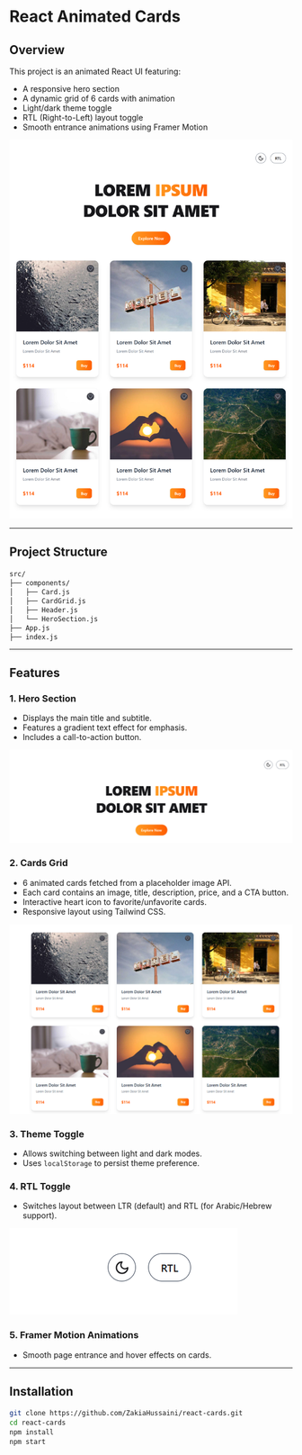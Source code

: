 # React Animated Cards 

## Overview

This project is an animated React UI featuring:

* A responsive hero section
* A dynamic grid of 6 cards with animation
* Light/dark theme toggle
* RTL (Right-to-Left) layout toggle
* Smooth entrance animations using Framer Motion

![Home View Light Mode](src/assets/pic1.png)

---

## Project Structure

```
src/
├── components/
│   ├── Card.js
│   ├── CardGrid.js
│   ├── Header.js
│   └── HeroSection.js
├── App.js
├── index.js
```

---

## Features

### 1. Hero Section

* Displays the main title and subtitle.
* Features a gradient text effect for emphasis.
* Includes a call-to-action button.

![Hero Section](src/assets/pic2.png)

### 2. Cards Grid

* 6 animated cards fetched from a placeholder image API.
* Each card contains an image, title, description, price, and a CTA button.
* Interactive heart icon to favorite/unfavorite cards.
* Responsive layout using Tailwind CSS.

![Cards Grid](src/assets/pic3.png)

### 3. Theme Toggle

* Allows switching between light and dark modes.
* Uses `localStorage` to persist theme preference.


### 4. RTL Toggle

* Switches layout between LTR (default) and RTL (for Arabic/Hebrew support).

![RTL Layout](src/assets/pic4.png)

### 5. Framer Motion Animations

* Smooth page entrance and hover effects on cards.


---

## Installation

```bash
git clone https://github.com/ZakiaHussaini/react-cards.git
cd react-cards
npm install
npm start
```



